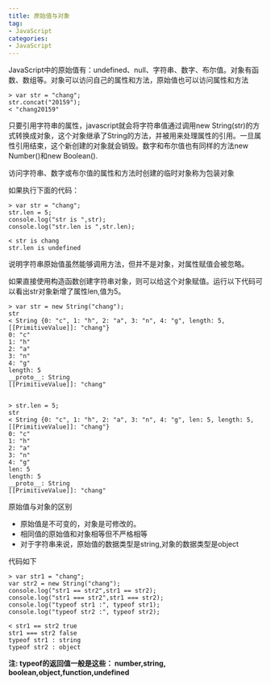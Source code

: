 ```yaml
---
title: 原始值与对象
tag: 
- JavaScript
categories:
- JavaScript
---
```

JavaScript中的原始值有：undefined、null、字符串、数字、布尔值。对象有函数、数组等。对象可以访问自己的属性和方法，原始值也可以访问属性和方法
<!-- more -->

	> var str = "chang";
	str.concat("20159");
	< "chang20159"
	
只要引用字符串的属性，javascript就会将字符串值通过调用new String(str)的方式转换成对象，这个对象继承了String的方法，并被用来处理属性的引用。一旦属性引用结束，这个新创建的对象就会销毁。数字和布尔值也有同样的方法new Number()和new Boolean().

访问字符串、数字或布尔值的属性和方法时创建的临时对象称为包装对象

如果执行下面的代码：

	> var str = "chang";
	str.len = 5;
	console.log("str is ",str);
	console.log("str.len is ",str.len);
	
	< str is chang
	str.len is undefined
	
说明字符串原始值虽然能够调用方法，但并不是对象，对属性赋值会被忽略。

如果直接使用构造函数创建字符串对象，则可以给这个对象赋值。运行以下代码可以看出str对象新增了属性len,值为5。

	> var str = new String("chang");
	str
	< String {0: "c", 1: "h", 2: "a", 3: "n", 4: "g", length: 5, [[PrimitiveValue]]: "chang"}     
	0: "c"
	1: "h"
	2: "a"
	3: "n"
	4: "g"
	length: 5
	__proto__: String
	[[PrimitiveValue]]: "chang"
	
	
	> str.len = 5;
	str
	< String {0: "c", 1: "h", 2: "a", 3: "n", 4: "g", len: 5, length: 5, [[PrimitiveValue]]: "chang"}
	0: "c"
	1: "h"
	2: "a"
	3: "n"
	4: "g"
	len: 5
	length: 5
	__proto__: String
	[[PrimitiveValue]]: "chang"


原始值与对象的区别

- 原始值是不可变的，对象是可修改的。
- 相同值的原始值和对象相等但不严格相等
- 对于字符串来说，原始值的数据类型是string,对象的数据类型是object

代码如下

	> var str1 = "chang";
	var str2 = new String("chang");
	console.log("str1 == str2",str1 == str2);
	console.log("str1 === str2",str1 === str2);
	console.log("typeof str1 :", typeof str1);
	console.log("typeof str2 :", typeof str2);
	
	< str1 == str2 true
	str1 === str2 false
	typeof str1 : string
	typeof str2 : object
	
**注: typeof的返回值一般是这些： number,string, boolean,object,function,undefined**

